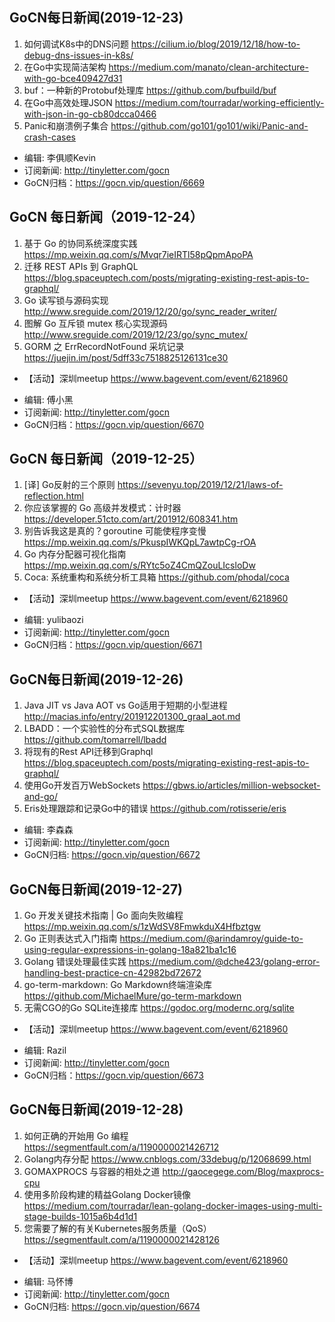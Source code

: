## GoCN每日新闻(2019-12-23)

1. 如何调试K8s中的DNS问题 https://cilium.io/blog/2019/12/18/how-to-debug-dns-issues-in-k8s/
2. 在Go中实现简洁架构 https://medium.com/manato/clean-architecture-with-go-bce409427d31
3. buf：一种新的Protobuf处理库 https://github.com/bufbuild/buf
4. 在Go中高效处理JSON https://medium.com/tourradar/working-efficiently-with-json-in-go-cb80dcca0466
5. Panic和崩溃例子集合 https://github.com/go101/go101/wiki/Panic-and-crash-cases

- 编辑: 李俱顺Kevin
- 订阅新闻: http://tinyletter.com/gocn
- GoCN归档：https://gocn.vip/question/6669

## GoCN 每日新闻（2019-12-24）

1. 基于 Go 的协同系统深度实践 https://mp.weixin.qq.com/s/Mvqr7ieIRTl58pQpmApoPA
2. 迁移 REST APIs 到 GraphQL https://blog.spaceuptech.com/posts/migrating-existing-rest-apis-to-graphql/
3. Go 读写锁与源码实现 http://www.sreguide.com/2019/12/20/go/sync_reader_writer/
4. 图解 Go 互斥锁 mutex 核心实现源码 http://www.sreguide.com/2019/12/23/go/sync_mutex/
5. GORM 之 ErrRecordNotFound 采坑记录 https://juejin.im/post/5dff33c7518825126131ce30

* 【活动】深圳meetup https://www.bagevent.com/event/6218960

- 编辑: 傅小黑
- 订阅新闻: http://tinyletter.com/gocn
- GoCN归档：https://gocn.vip/question/6670


## GoCN 每日新闻（2019-12-25）

1. [译] Go反射的三个原则 https://sevenyu.top/2019/12/21/laws-of-reflection.html
2. 你应该掌握的 Go 高级并发模式：计时器 https://developer.51cto.com/art/201912/608341.htm
3. 别告诉我这是真的？goroutine 可能使程序变慢 https://mp.weixin.qq.com/s/PkuspIWKQpL7awtpCg-rOA
4. Go 内存分配器可视化指南 https://mp.weixin.qq.com/s/RYtc5oZ4CmQZouLIcsloDw
5. Coca: 系统重构和系统分析工具箱 https://github.com/phodal/coca

* 【活动】深圳meetup https://www.bagevent.com/event/6218960

- 编辑: yulibaozi
- 订阅新闻: http://tinyletter.com/gocn
- GoCN归档：https://gocn.vip/question/6671

## GoCN每日新闻(2019-12-26)

1. Java JIT vs Java AOT vs Go适用于短期的小型进程 http://macias.info/entry/201912201300_graal_aot.md
2. LBADD：一个实验性的分布式SQL数据库 https://github.com/tomarrell/lbadd
3. 将现有的Rest API迁移到Graphql https://blog.spaceuptech.com/posts/migrating-existing-rest-apis-to-graphql/
4. 使用Go开发百万WebSockets https://gbws.io/articles/million-websocket-and-go/
5. Eris处理跟踪和记录Go中的错误 https://github.com/rotisserie/eris

- 编辑: 李森森
- 订阅新闻: http://tinyletter.com/gocn
- GoCN归档: https://gocn.vip/question/6672

## GoCN每日新闻(2019-12-27)

1. Go 开发关键技术指南 | Go 面向失败编程 https://mp.weixin.qq.com/s/1zWdSV8FmwkduX4Hfbztgw 
2. Go 正则表达式入门指南 https://medium.com/@arindamroy/guide-to-using-regular-expressions-in-golang-18a821ba1c16  
3. Golang 错误处理最佳实践 https://medium.com/@dche423/golang-error-handling-best-practice-cn-42982bd72672    
4. go-term-markdown: Go Markdown终端渲染库  https://github.com/MichaelMure/go-term-markdown
5. 无需CGO的Go SQLite连接库 https://godoc.org/modernc.org/sqlite    

* 【活动】深圳meetup https://www.bagevent.com/event/6218960

- 编辑: Razil  
- 订阅新闻: http://tinyletter.com/gocn  
- GoCN归档：https://gocn.vip/question/6673      

## GoCN每日新闻(2019-12-28)

1. 如何正确的开始用 Go 编程 https://segmentfault.com/a/1190000021426712
2. Golang内存分配 https://www.cnblogs.com/33debug/p/12068699.html
3. GOMAXPROCS 与容器的相处之道 http://gaocegege.com/Blog/maxprocs-cpu
4. 使用多阶段构建的精益Golang Docker镜像 https://medium.com/tourradar/lean-golang-docker-images-using-multi-stage-builds-1015a6b4d1d1
5. 您需要了解的有关Kubernetes服务质量（QoS） https://segmentfault.com/a/1190000021428126

* 【活动】深圳meetup https://www.bagevent.com/event/6218960

- 编辑: 马怀博 
- 订阅新闻: http://tinyletter.com/gocn
- GoCN归档: https://gocn.vip/question/6674
